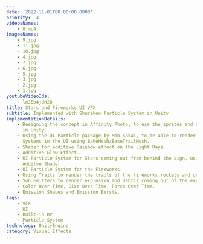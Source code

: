 ```yaml
---
date: '2022-11-01T00:00:00.0000'
priority: -4
videosNames:
    - 8.mp4
imagesNames:
    - 9.jpg
    - 11.jpg
    - 10.jpg
    - 4.jpg
    - 7.jpg
    - 6.jpg
    - 5.jpg
    - 3.jpg
    - 2.jpg
    - 1.jpg
youtubeVideoIds:
    - lmJEb4jdH2Q
title: Stars and Fireworks UI VFX
subtitle: Implemented with Shuriken Particle System in Unity
implementationDetails:
    - Designing the concept in Affinity Photo, to use the sprites and as reference
      in Unity.
    - Using the UI Particle package by Mob-Sakai, to be able to render Particle
      Systems in the UI using BakeMesh/BakeTrailMesh.
    - Shader for additive Rainbow effect on the Light Rays.
    - Additive Glow Effect.
    - UI Particle System for Stars coming out from behind the sign, using an
      Additve Shader.
    - UI Particle System for the Fireworks.
    - Using Trails to render the trails of the fireworks rockets and debris.
    - Sub Emitters to render explosion and debris coming out of the explosion.
    - Color Over Time, Size Over Time, Force Over Time.
    - Emission Shapes and Emission Bursts.
tags:
    - VFX
    - UI
    - Built-in RP
    - Particle System
technology: UnityEngine
category: Visual Effects
---
```

